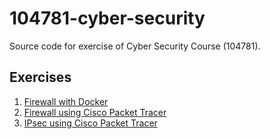 # 104781-cyber-security

Source code for exercise of Cyber Security Course (104781).

## Exercises

1. [Firewall with Docker](firewall-docker/README.md)
2. [Firewall using Cisco Packet Tracer](firewall-packet_tracer/README.md)
2. [IPsec using Cisco Packet Tracer](ipsec-packet_tracer/README.md)
